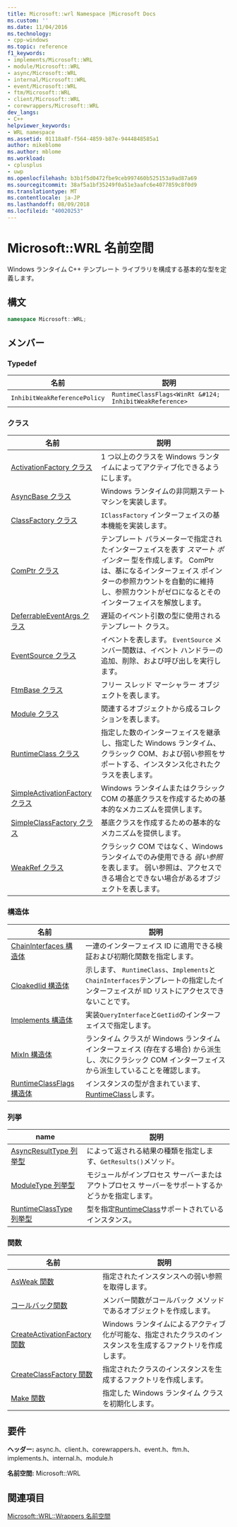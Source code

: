 ```yaml
---
title: Microsoft::wrl Namespace |Microsoft Docs
ms.custom: ''
ms.date: 11/04/2016
ms.technology:
- cpp-windows
ms.topic: reference
f1_keywords:
- implements/Microsoft::WRL
- module/Microsoft::WRL
- async/Microsoft::WRL
- internal/Microsoft::WRL
- event/Microsoft::WRL
- ftm/Microsoft::WRL
- client/Microsoft::WRL
- corewrappers/Microsoft::WRL
dev_langs:
- C++
helpviewer_keywords:
- WRL namespace
ms.assetid: 01118a8f-f564-4859-b87e-9444848585a1
author: mikeblome
ms.author: mblome
ms.workload:
- cplusplus
- uwp
ms.openlocfilehash: b3b1f5d0472fbe9ceb997460b525153a9ad87a69
ms.sourcegitcommit: 38af5a1bf35249f0a51e3aafc6e4077859c8f0d9
ms.translationtype: MT
ms.contentlocale: ja-JP
ms.lasthandoff: 08/09/2018
ms.locfileid: "40020253"
---
```

# <a name="microsoftwrl-namespace"></a>Microsoft::WRL 名前空間
Windows ランタイム C++ テンプレート ライブラリを構成する基本的な型を定義します。  
  
## <a name="syntax"></a>構文  
  
```cpp  
namespace Microsoft::WRL;  
```  
  
## <a name="members"></a>メンバー  
  
### <a name="typedefs"></a>Typedef  
  
|名前|説明|  
|----------|-----------------|  
|`InhibitWeakReferencePolicy`|`RuntimeClassFlags<WinRt &#124; InhibitWeakReference>`|  
  
### <a name="classes"></a>クラス  
  
|名前|説明|  
|----------|-----------------|  
|[ActivationFactory クラス](../windows/activationfactory-class.md)|1 つ以上のクラスを Windows ランタイムによってアクティブ化できるようにします。|  
|[AsyncBase クラス](../windows/asyncbase-class.md)|Windows ランタイムの非同期ステート マシンを実装します。|  
|[ClassFactory クラス](../windows/classfactory-class.md)|`IClassFactory` インターフェイスの基本機能を実装します。|  
|[ComPtr クラス](../windows/comptr-class.md)|テンプレート パラメーターで指定されたインターフェイスを表す *スマート ポインター* 型を作成します。 ComPtr は、基になるインターフェイス ポインターの参照カウントを自動的に維持し、参照カウントがゼロになるとそのインターフェイスを解放します。|  
|[DeferrableEventArgs クラス](../windows/deferrableeventargs-class.md)|遅延のイベント引数の型に使用されるテンプレート クラス。|  
|[EventSource クラス](../windows/eventsource-class.md)|イベントを表します。 `EventSource` メンバー関数は、イベント ハンドラーの追加、削除、および呼び出しを実行します。|  
|[FtmBase クラス](../windows/ftmbase-class.md)|フリー スレッド マーシャラー オブジェクトを表します。|  
|[Module クラス](../windows/module-class.md)|関連するオブジェクトから成るコレクションを表します。|  
|[RuntimeClass クラス](../windows/runtimeclass-class.md)|指定した数のインターフェイスを継承し、指定した Windows ランタイム、クラシック COM、および弱い参照をサポートする、インスタンス化されたクラスを表します。|  
|[SimpleActivationFactory クラス](../windows/simpleactivationfactory-class.md)|Windows ランタイムまたはクラシック COM の基底クラスを作成するための基本的なメカニズムを提供します。|  
|[SimpleClassFactory クラス](../windows/simpleclassfactory-class.md)|基底クラスを作成するための基本的なメカニズムを提供します。|  
|[WeakRef クラス](../windows/weakref-class.md)|クラシック COM ではなく、Windows ランタイムでのみ使用できる *弱い参照* を表します。 弱い参照は、アクセスできる場合とできない場合があるオブジェクトを表します。|  
  
### <a name="structures"></a>構造体  
  
|名前|説明|  
|----------|-----------------|  
|[ChainInterfaces 構造体](../windows/chaininterfaces-structure.md)|一連のインターフェイス ID に適用できる検証および初期化関数を指定します。|  
|[CloakedIid 構造体](../windows/cloakediid-structure.md)|示します、 `RuntimeClass`、`Implements`と`ChainInterfaces`テンプレートの指定したインターフェイスが IID リストにアクセスできないことです。|  
|[Implements 構造体](../windows/implements-structure.md)|実装`QueryInterface`と`GetIid`のインターフェイスで指定します。|  
|[MixIn 構造体](../windows/mixin-structure.md)|ランタイム クラスが Windows ランタイム インターフェイス (存在する場合) から派生し、次にクラシック COM インターフェイスから派生していることを確認します。|  
|[RuntimeClassFlags 構造体](../windows/runtimeclassflags-structure.md)|インスタンスの型が含まれています、 [RuntimeClass](../windows/runtimeclass-class.md)します。|  
  
### <a name="enumerations"></a>列挙  
  
|name|説明|  
|----------|-----------------|  
|[AsyncResultType 列挙型](../windows/asyncresulttype-enumeration.md)|によって返される結果の種類を指定します、`GetResults()`メソッド。|  
|[ModuleType 列挙型](../windows/moduletype-enumeration.md)|モジュールがインプロセス サーバーまたはアウトプロセス サーバーをサポートするかどうかを指定します。|  
|[RuntimeClassType 列挙型](../windows/runtimeclasstype-enumeration.md)|型を指定[RuntimeClass](../windows/runtimeclass-class.md)サポートされているインスタンス。|  
  
### <a name="functions"></a>関数  
  
|名前|説明|  
|----------|-----------------|  
|[AsWeak 関数](../windows/asweak-function.md)|指定されたインスタンスへの弱い参照を取得します。|  
|[コールバック関数](../windows/callback-function-windows-runtime-cpp-template-library.md)|メンバー関数がコールバック メソッドであるオブジェクトを作成します。|  
|[CreateActivationFactory 関数](../windows/createactivationfactory-function.md)|Windows ランタイムによるアクティブ化が可能な、指定されたクラスのインスタンスを生成するファクトリを作成します。|  
|[CreateClassFactory 関数](../windows/createclassfactory-function.md)|指定されたクラスのインスタンスを生成するファクトリを作成します。|  
|[Make 関数](../windows/make-function.md)|指定した Windows ランタイム クラスを初期化します。|  
  
## <a name="requirements"></a>要件  
 **ヘッダー:** async.h、client.h、corewrappers.h、event.h、ftm.h、implements.h、internal.h、module.h  
  
 **名前空間:** Microsoft::WRL  
  
## <a name="see-also"></a>関連項目  
 [Microsoft::WRL::Wrappers 名前空間](../windows/microsoft-wrl-wrappers-namespace.md)